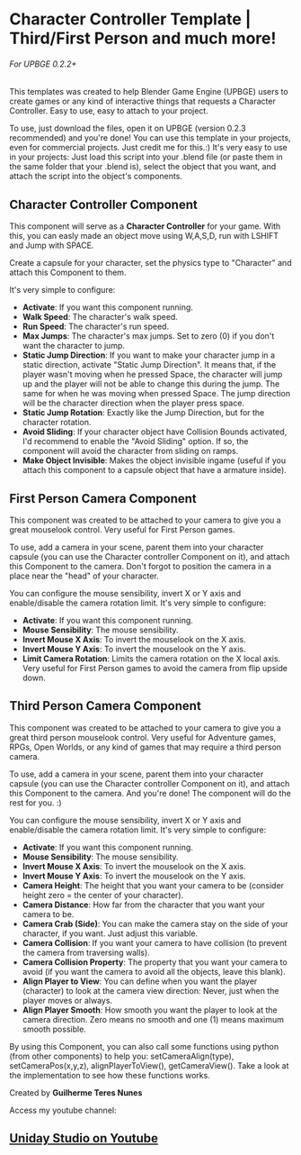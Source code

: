 # **Character Controller** Template | Third/First Person and much more!
###### For UPBGE 0.2.2+
This templates was created to help Blender Game Engine (UPBGE) users to create games or any kind of interactive things that requests a Character Controller. Easy to use, easy to attach to your project.

To use, just download the files, open it on UPBGE (version 0.2.3 recommended) and you're done!
You can use this template in your projects, even for commercial projects. Just credit me for this.:)
It's very easy to use in your projects: Just load this script into your .blend file (or paste them in the same folder that your .blend is), select the object that you want, and attach the script into the object's components.

## Character Controller Component
This component will serve as a **Character Controller** for your game. With this, you can easly made an object move using W,A,S,D, run with LSHIFT and Jump with SPACE.

Create a capsule for your character, set the physics type to "Character" and attach this Component to them.

It's very simple to configure:
- **Activate**: If you want this component running.
- **Walk Speed**: The character's walk speed.
- **Run Speed**: The character's run speed.
- **Max Jumps**: The character's max jumps. Set to zero (0) if you don't want the character to jump.
- **Static Jump Direction**:  If you want to make your character jump in a static direction, activate "Static Jump Direction". It means that, if the player wasn't moving when he pressed Space, the character will jump up and the player will not be able to change this during the jump. The same for when he was moving when pressed Space. The jump direction will be the character direction when the player press space.
- **Static Jump Rotation**: Exactly like the Jump Direction, but for the character rotation.
- **Avoid Sliding**: If your character object have Collision Bounds activated, I'd recommend to enable the "Avoid Sliding" option. If so, the component will avoid the character from sliding on ramps.
- **Make Object Invisible**: Makes the object invisible ingame (useful if you attach this component to a capsule object that have a armature inside).

## First Person Camera Component
This component was created to be attached to your camera to give you a great mouselook control. Very useful for First Person games.

To use, add a camera in your scene, parent them into your character capsule (you can use the Character controller Component on it), and attach this Component to the camera. Don't forgot to position the camera in a place near the "head" of your character.

You can configure the mouse sensibility, invert X or Y axis and enable/disable the camera rotation limit. It's very simple to configure:
- **Activate**: If you want this component running.
- **Mouse Sensibility**: The mouse sensibility.
- **Invert Mouse X Axis**: To invert the mouselook on the X axis.
- **Invert Mouse Y Axis**: To invert the mouselook on the Y axis.
- **Limit Camera Rotation**: Limits the camera rotation on the X local axis. Very useful for First Person games to avoid the camera from flip upside down.

## Third Person Camera Component
This component was created to be attached to your camera to give you a great third person mouselook control. Very useful for Adventure games, RPGs, Open Worlds, or any kind of games that may require a third person camera.

To use, add a camera in your scene, parent them into your character capsule (you can use the Character controller Component on it), and attach this Component to the camera. And you're done! The component will do the rest for you. :)

You can configure the mouse sensibility, invert X or Y axis and enable/disable the camera rotation limit.
It's very simple to configure:
- **Activate**: If you want this component running.
- **Mouse Sensibility**: The mouse sensibility.
- **Invert Mouse X Axis**: To invert the mouselook on the X axis.
- **Invert Mouse Y Axis**: To invert the mouselook on the Y axis.
- **Camera Height**: The height that you want your camera to be (consider height zero = the center of your character).
- **Camera Distance**: How far from the character that you want your camera to be.
- **Camera Crab (Side)**: You can make the camera stay on the side of your character, if you want. Just adjust this variable.
- **Camera Collision**: If you want your camera to have collision (to prevent the camera from traversing walls).
- **Camera Collision Property**: The property that you want your camera to avoid (if you want the camera to avoid all the objects, leave this blank).
- **Align Player to View**: You can define when you want the player (character) to look at the camera view direction: Never, just when the player moves or always.
- **Align Player Smooth**: How smooth you want the player to look at the camera direction. Zero means no smooth and one (1) means maximum smooth possible.

By using this Component, you can also call some functions using python (from other components) to help you: setCameraAlign(type), setCameraPos(x,y,z), alignPlayerToView(), getCameraView(). Take a look at the implementation to see how these functions works.


Created by **Guilherme Teres Nunes**

Access my youtube channel:
## [Uniday Studio on Youtube](youtube.com/UnidayStudio)